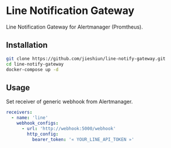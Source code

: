 # Line Notification Gateway #

Line Notification Gateway for Alertmanager (Promtheus).

## Installation ##

```bash
git clone https://github.com/jieshiun/line-notify-gateway.git
cd line-notify-gateway
docker-compose up -d
```

## Usage ##

Set receiver of generic webhook from Alertmanager.

```yaml
receivers:
  - name: 'line'
    webhook_configs:
      - url: 'http://webhook:5000/webhook'
        http_config:
          bearer_token: '« YOUR_LINE_API_TOKEN »'
```
